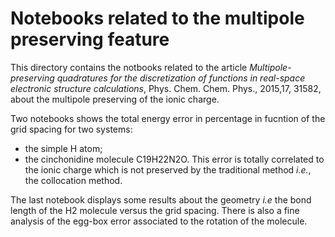 # Notebooks related to the multipole preserving feature

This directory contains the notbooks related to the article *Multipole-preserving quadratures for the discretization of functions in real-space electronic structure calculations*, Phys. Chem. Chem. Phys., 2015,17, 31582, about the multipole preserving of the ionic charge.


Two notebooks shows the total energy error in percentage in fucntion of the grid spacing for two systems:
* the simple H atom;
* the cinchonidine molecule C19H22N2O.
This error is totally correlated to the ionic charge which is not preserved by the traditional method *i.e.*, the collocation method.

The last notebook displays some results about the geometry *i.e* the bond length of the H2 molecule versus the grid spacing. There is also a fine analysis of the egg-box error associated to the rotation of the molecule.

